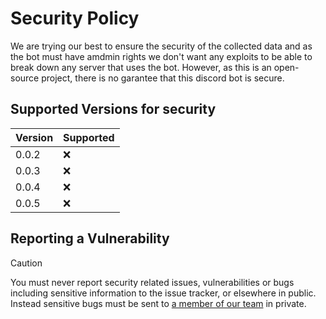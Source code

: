 # Security Policy
We are trying our best to ensure the security of the collected data and as the bot must have amdmin rights we don't want any exploits to be able to break down any server that uses the bot.
However, as this is an open-source project, there is no garantee that this discord bot is secure.

## Supported Versions for security

| Version | Supported          |
| ------- | ------------------ |
| 0.0.2   | :x:                |
| 0.0.3   | :x:                |
| 0.0.4   | :x:                |
| 0.0.5   | :x:                |

## Reporting a Vulnerability
> [!CAUTION]
> You must never report security related issues, vulnerabilities or bugs including sensitive information to the issue tracker, or elsewhere in public. Instead sensitive bugs must be sent to [a member of our team](README.md#who-are-we-) in private.
